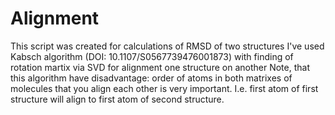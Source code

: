 # Alignment
This script was created for calculations of RMSD of two structures
I've used Kabsch algorithm (DOI: 10.1107/S0567739476001873) with finding of rotation martix via SVD for alignment one structure on another
Note, that this algorithm have disadvantage: order of atoms in both matrixes of molecules that you align each other is very important. I.e. first atom of first structure will align to first atom of second structure.
